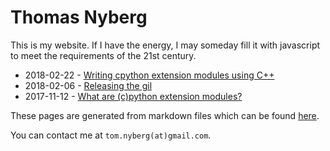 # Thomas Nyberg

This is my website. If I have the energy, I may someday fill it with javascript
to meet the requirements of the 21st century.

* 2018-02-22 - [Writing cpython extension modules using C++](https://thomasnyberg.com/cpp_extension_modules.html)
* 2018-02-06 - [Releasing the gil](https://thomasnyberg.com/releasing_the_gil.html)
* 2017-11-12 - [What are (c)python extension modules?](https://thomasnyberg.com/what_are_extension_modules.html)

These pages are generated from markdown files which can be found
[here](https://github.com/ApproximateIdentity/website).

You can contact me at `tom.nyberg(at)gmail.com`.
